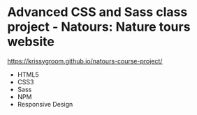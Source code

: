 # Advanced CSS and Sass class project - Natours: Nature tours website
https://krissygroom.github.io/natours-course-project/

- HTML5
- CSS3
- Sass
- NPM
- Responsive Design
